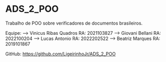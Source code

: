 # ADS_2_POO
Trabalho de POO sobre verificadores de documentos brasileiros.

Equipe:
    --> Vinicus Ribas Quadros RA: 2021103827
    --> Giovani Bellani RA: 2022100204
    --> Lucas Antonio RA: 2022202522
    --> Beatriz Marques RA: 2019101867

GitHub: https://github.com/LigeirinhoJr/ADS_2_POO
